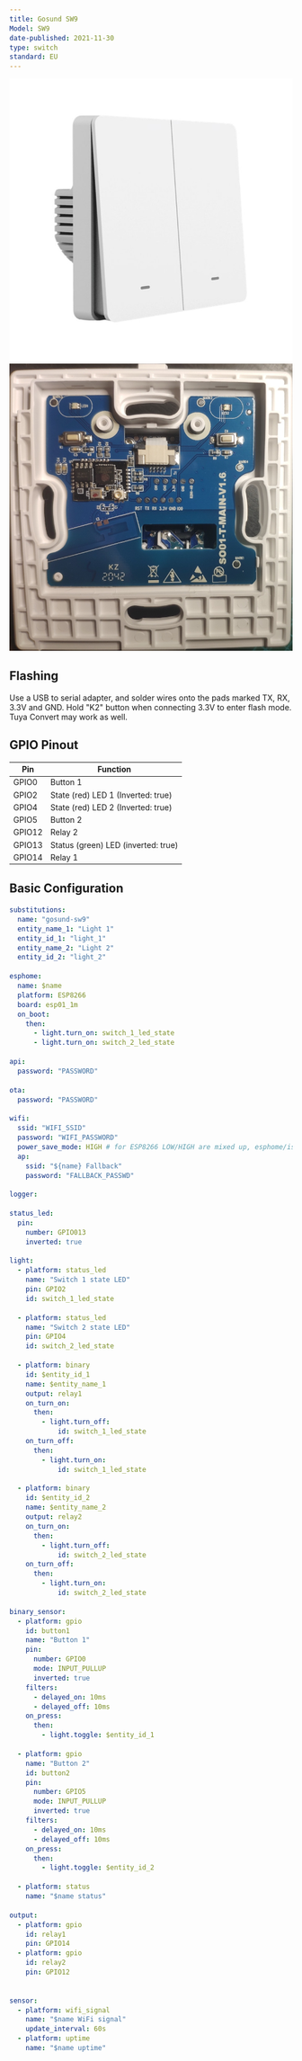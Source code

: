 ```yaml
---
title: Gosund SW9
Model: SW9
date-published: 2021-11-30
type: switch
standard: EU
---
```


![Product Image](gosund_sw9.jpg "Product Image")
![Gosund SW9 internals](gosund_sw9_int.jpg "Gosund SW9 internals")

## Flashing

Use a USB to serial adapter, and solder wires onto the pads marked TX, RX, 3.3V and GND. Hold "K2" button when connecting 3.3V to enter flash mode. Tuya Convert may work as well.


## GPIO Pinout

| Pin    | Function                               |  
| ------ | -------------------------------------- |
| GPIO0  | Button 1                               |
| GPIO2  | State (red) LED 1 (Inverted: true)     |
| GPIO4  | State (red) LED 2 (Inverted: true)     |
| GPIO5  | Button 2                               |
| GPIO12 | Relay 2                                |
| GPIO13 | Status (green) LED (inverted: true)    |
| GPIO14 | Relay 1                                |

## Basic Configuration

```yaml
substitutions:
  name: "gosund-sw9"
  entity_name_1: "Light 1"
  entity_id_1: "light_1"
  entity_name_2: "Light 2"
  entity_id_2: "light_2"
  
esphome:
  name: $name
  platform: ESP8266
  board: esp01_1m
  on_boot:
    then:
      - light.turn_on: switch_1_led_state
      - light.turn_on: switch_2_led_state

api:
  password: "PASSWORD"

ota:
  password: "PASSWORD"

wifi:
  ssid: "WIFI_SSID"
  password: "WIFI_PASSWORD"
  power_save_mode: HIGH # for ESP8266 LOW/HIGH are mixed up, esphome/issues/issues/1532
  ap:
    ssid: "${name} Fallback"
    password: "FALLBACK_PASSWD"

logger:

status_led:
  pin:
    number: GPIO013
    inverted: true

light:
  - platform: status_led
    name: "Switch 1 state LED"
    pin: GPIO2
    id: switch_1_led_state

  - platform: status_led
    name: "Switch 2 state LED"
    pin: GPIO4
    id: switch_2_led_state

  - platform: binary
    id: $entity_id_1
    name: $entity_name_1
    output: relay1
    on_turn_on:
      then:
        - light.turn_off:
            id: switch_1_led_state
    on_turn_off:
      then:
        - light.turn_on:
            id: switch_1_led_state

  - platform: binary
    id: $entity_id_2
    name: $entity_name_2
    output: relay2
    on_turn_on:
      then:
        - light.turn_off:
            id: switch_2_led_state
    on_turn_off:
      then:
        - light.turn_on:
            id: switch_2_led_state

binary_sensor:
  - platform: gpio
    id: button1
    name: "Button 1"
    pin:
      number: GPIO0
      mode: INPUT_PULLUP
      inverted: true
    filters:
      - delayed_on: 10ms
      - delayed_off: 10ms
    on_press:
      then:
        - light.toggle: $entity_id_1
        
  - platform: gpio
    name: "Button 2"
    id: button2
    pin:
      number: GPIO5
      mode: INPUT_PULLUP
      inverted: true
    filters:
      - delayed_on: 10ms
      - delayed_off: 10ms
    on_press:
      then:
        - light.toggle: $entity_id_2
    
  - platform: status
    name: "$name status"

output:
  - platform: gpio
    id: relay1
    pin: GPIO14
  - platform: gpio
    id: relay2
    pin: GPIO12


sensor:
  - platform: wifi_signal
    name: "$name WiFi signal"
    update_interval: 60s
  - platform: uptime
    name: "$name uptime"
```
